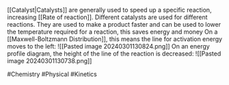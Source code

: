 [[Catalyst|Catalysts]] are generally used to speed up a specific reaction, increasing [[Rate of reaction]]. Different catalysts are used for different reactions. They are used to make a product faster and can be used to lower the temperature required for a reaction, this saves energy and money
On a [[Maxwell-Boltzmann Distribution]],  this means the line for activation energy moves to the left:
![[Pasted image 20240301130824.png]]
On an energy profile diagram, the height of the line of the reaction is decreased:
![[Pasted image 20240301130738.png]]

#Chemistry #Physical #Kinetics